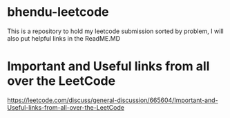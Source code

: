 # bhendu-leetcode
This is a repository to hold my leetcode submission sorted by problem, I will also put helpful links in the ReadME.MD


# Important and Useful links from all over the LeetCode
https://leetcode.com/discuss/general-discussion/665604/Important-and-Useful-links-from-all-over-the-LeetCode
